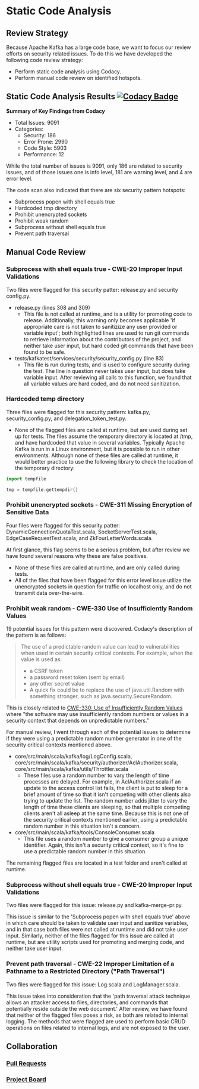# Static Code Analysis

## Review Strategy
Because Apache Kafka has a large code base, we want to focus our review efforts on security related issues. To do this we have developed the following code review strategy:
* Perform static code analysis using Codacy.
* Perform manual code review on identified hotspots.

## Static Code Analysis Results [![Codacy Badge](https://api.codacy.com/project/badge/Grade/7d7ae59298434e099ba793a26e5b5c8d)](https://www.codacy.com/manual/isxbot/kafka?utm_source=github.com&amp;utm_medium=referral&amp;utm_content=isxbot/kafka&amp;utm_campaign=Badge_Grade)

**Summary of Key Findings from Codacy**
* Total Issues: 9091
* Categories:
  * Security: 186
  * Error Prone: 2990
  * Code Style: 5903
  * Performance: 12

While the total number of issues is 9091, only 186 are related to security issues, and of those issues one is info level, 181 are warning level, and 4 are error level.

The code scan also indicated that there are six security pattern hotspots:
* Subprocess popen with shell equals true
* Hardcoded tmp directory
* Prohibit unencrypted sockets
* Prohibit weak random
* Subprocess without shell equals true
* Prevent path traversal

## Manual Code Review
### Subprocess with shell equals true - CWE-20 Improper Input Validations
Two files were flagged for this security patter: release.py and security config.py.

* release.py (lines 308 and 309)
  * This file is not called at runtime, and is a utility for promoting code to release. Additionally, this warning only becomes applicable 'if appropriate care is not taken to sanitizize any user provided or variable input'; both highlighted lines are used to run git commands to retrieve information about the contributors of the project, and neither take user input, but hard coded git commands that have been found to be safe.
* tests/kafkatest/services/security/security_config.py (line 83)
  * This file is run during tests, and is used to configure security during the test. The line in question never takes user input, but does take variable input. After reviewing all calls to this function, we found that all variable values are hard coded, and do not need sanitization.

### Hardcoded temp directory
Three files were flagged for this security pattern: kafka.py, security_config.py, and delegation_token_test.py.

* None of the flagged files are called at runtime, but are used during set up for tests. The files assume the temporary directory is located at /tmp, and have hardcoded that value in several variables. Typically Apache Kafka is run in a Linux environment, but it is possible to run in other environments. Although none of these files are called at runtime, it would better practice to use the following library to check the location of the temporary directory:

```python
import tempfile

tmp = tempfile.gettempdir()
```
### Prohibit unencrypted sockets - CWE-311 Missing Encryption of Sensitive Data
Four files were flagged for this security patter: DynamicConnectionQuotaTest.scala, SocketServerTest.scala, EdgeCaseRequestTest.scala, and ZkFourLetterWords.scala.

At first glance, this flag seems to be a serious problem, but after review we have found several reasons why these are false positives.
* None of these files are called at runtime, and are only called during tests.
* All of the files that have been flagged for this error level issue utilize the unencrypted sockets in question for traffic on localhost only, and do not transmit data over-the-wire.

### Prohibit weak random - CWE-330 Use of Insufficiently Random Values
19 potential issues for this pattern were discovered. Codacy's description of the pattern is as follows:

>The use of a predictable random value can lead to vulnerabilities when used in certain security critical contexts. For example, when the value is used as:
>* a CSRF token
>* a password reset token (sent by email)
>* any other secret value
>* A quick fix could be to replace the use of java.util.Random with something stronger, such as java.security.SecureRandom.

This is closely related to [CWE-330: Use of Insufficiently Random Values](https://cwe.mitre.org/data/definitions/330.html) where "the software may use insufficiently random numbers or values in a security context that depends on unpredictable numbers."

For manual review, I went through each of the potential issues to determine if they were using a predictable random number generator in one of the security critical contexts mentioned above.

* core/src/main/scala/kafka/log/LogConfig.scala, core/src/main/scala/kafka/security/authorizer/AclAuthorizer.scala, core/src/main/scala/kafka/utils/Throttler.scala
	* These files use a random number to vary the length of time processes are delayed. For example, in AclAuthorizer.scala if an update to the access control list fails, the client is put to sleep for a brief amount of time so that it isn't competing with other clients also trying to update the list. The random number adds jitter to vary the length of time these clients are sleeping, so that multiple competing clients aren't all asleep at the same time. Because this is not one of the security critical contexts mentioned earlier, using a predictable random number in this situation isn't a concern.
* core/src/main/scala/kafka/tools/ConsoleConsumer.scala
	* This file uses a random number to give a consumer group a unique identifier. Again, this isn't a security critical context, so it's fine to use a predictable random number in this situation.

The remaining flagged files are located in a test folder and aren't called at runtime.

### Subprocess without shell equals true - CWE-20 Improper Input Validations
Two files were flagged for this issue: release.py and kafka-merge-pr.py.

This issue is similar to the 'Subprocess popen with shell equals true' above in which care should be taken to validate user input and sanitize variables, and in that case both files were not called at runtime and did not take user input. Similarly, neither of the files flagged for this issue are called at runtime, but are utility scripts used for promoting and merging code, and neither take user input.

### Prevent path traversal - CWE-22 Improper Limitation of a Pathname to a Restricted Directory ("Path Traversal")
Two files were flagged for this issue: Log.scala and LogManager.scala.

This issue takes into consideration that the 'path traversal attack technique allows an attacker access to files, directories, and commands that potentially reside outside the web document.' After review, we have found that neither of the flagged files poses a risk, as both are related to internal logging. The methods that were flagged are used to perform basic CRUD operations on files related to internal logs, and are not exposed to the user.

## Collaboration

### [Pull Requests](https://github.com/isxbot/software-assurance/pulls?q=is%3Apr+is%3Aclosed)

### [Project Board](https://github.com/isxbot/software-assurance/projects/3)

